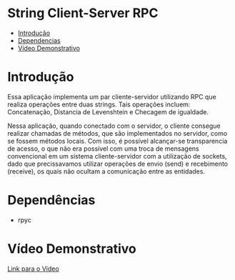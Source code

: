 # String Client-Server RPC

- [Introdução](#Introdução)
- [Dependencias](#Dependências)
- [Vídeo Demonstrativo](#Vídeo-Demonstrativo)

# Introdução

Essa aplicação implementa um par cliente-servidor utilizando RPC que realiza operações entre duas strings. Tais operações incluem: Concatenação, Distancia de Levenshtein e Checagem de igualdade.

Nessa aplicação, quando conectado com o servidor, o cliente consegue realizar chamadas de métodos, que são implementados no servidor, como se fossem métodos locais. Com isso, é possível alcançar-se transparencia de acesso, o que não era possível com uma troca de mensagens convencional em um sistema cliente-servidor com a utilização de sockets, dado que precissavamos utilizar operações de envio (send) e recebimento (receive), os quais não ocultam a comunicação entre as entidades.

# Dependências

- rpyc

# Vídeo Demonstrativo

[Link para o Vídeo]()